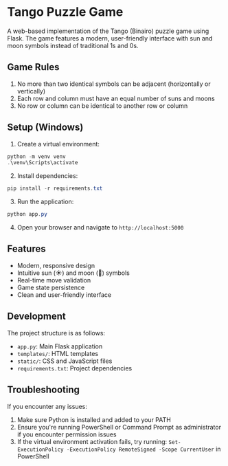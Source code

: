 # Tango Puzzle Game

A web-based implementation of the Tango (Binairo) puzzle game using Flask. The game features a modern, user-friendly interface with sun and moon symbols instead of traditional 1s and 0s.

## Game Rules

1. No more than two identical symbols can be adjacent (horizontally or vertically)
2. Each row and column must have an equal number of suns and moons
3. No row or column can be identical to another row or column

## Setup (Windows)

1. Create a virtual environment:
```powershell
python -m venv venv
.\venv\Scripts\activate
```

2. Install dependencies:
```powershell
pip install -r requirements.txt
```

3. Run the application:
```powershell
python app.py
```

4. Open your browser and navigate to `http://localhost:5000`

## Features

- Modern, responsive design
- Intuitive sun (☀️) and moon (🌙) symbols
- Real-time move validation
- Game state persistence
- Clean and user-friendly interface

## Development

The project structure is as follows:
- `app.py`: Main Flask application
- `templates/`: HTML templates
- `static/`: CSS and JavaScript files
- `requirements.txt`: Project dependencies

## Troubleshooting

If you encounter any issues:
1. Make sure Python is installed and added to your PATH
2. Ensure you're running PowerShell or Command Prompt as administrator if you encounter permission issues
3. If the virtual environment activation fails, try running: `Set-ExecutionPolicy -ExecutionPolicy RemoteSigned -Scope CurrentUser` in PowerShell 